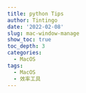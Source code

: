 ```yaml
---
title: python Tips
author: Tintingo
date: '2022-02-08'
slug: mac-window-manage
show_toc: true
toc_depth: 3
categories:
  - MacOS
tags:
  - MacOS
  - 效率工具
---
```



